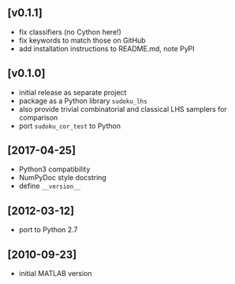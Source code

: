 ## [v0.1.1]
 - fix classifiers (no Cython here!)
 - fix keywords to match those on GitHub
 - add installation instructions to README.md, note PyPI

## [v0.1.0]
 - initial release as separate project
 - package as a Python library `sudoku_lhs`
 - also provide trivial combinatorial and classical LHS samplers for comparison
 - port `sudoku_cor_test` to Python

## [2017-04-25]
 - Python3 compatibility
 - NumPyDoc style docstring
 - define `__version__`

## [2012-03-12]
 - port to Python 2.7

## [2010-09-23]
 - initial MATLAB version

